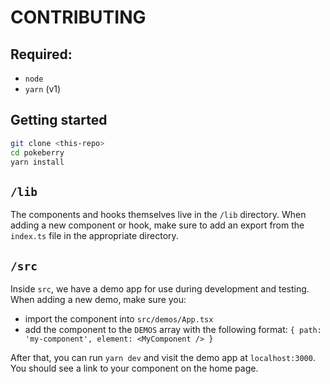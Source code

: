 # CONTRIBUTING

## Required:

* `node`
* `yarn` (v1)

## Getting started

```bash
git clone <this-repo>
cd pokeberry
yarn install
```

## `/lib`

The components and hooks themselves live in the `/lib` directory. When adding a new component or hook, make sure to add an export from the `index.ts` file in the appropriate directory.

## `/src`

Inside `src`, we have a demo app for use during development and testing. When adding a new demo, make sure you:

* import the component into `src/demos/App.tsx`
* add the component to the `DEMOS` array with the following format: `{ path: 'my-component', element: <MyComponent /> }`

After that, you can run `yarn dev` and visit the demo app at `localhost:3000`. You should see a link to your component on the home page.
